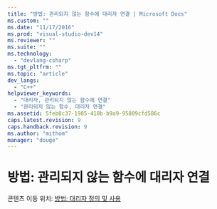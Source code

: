 ```yaml
---
title: "방법: 관리되지 않는 함수에 대리자 연결 | Microsoft Docs"
ms.custom: ""
ms.date: "11/17/2016"
ms.prod: "visual-studio-dev14"
ms.reviewer: ""
ms.suite: ""
ms.technology: 
  - "devlang-csharp"
ms.tgt_pltfrm: ""
ms.topic: "article"
dev_langs: 
  - "C++"
helpviewer_keywords: 
  - "대리자, 관리되지 않는 함수에 연결"
  - "관리되지 않는 함수, 대리자 연결"
ms.assetid: 5feb0c37-1985-418b-b9a9-95809cfd586c
caps.latest.revision: 9
caps.handback.revision: 9
ms.author: "mithom"
manager: "douge"
---
```

# 방법: 관리되지 않는 함수에 대리자 연결
콘텐츠 이동 위치: [방법: 대리자 정의 및 사용](../dotnet/how-to-define-and-use-delegates-cpp-cli.md)